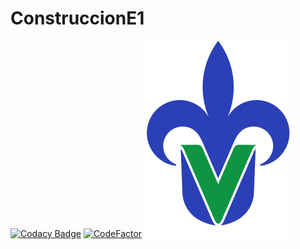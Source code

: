 # ConstruccionE1
[![Codacy Badge](https://app.codacy.com/project/badge/Grade/078a4c5a07b843f9842c535ec1feff1d)](https://www.codacy.com/gh/Amigos-Informaticos/ConstruccionE1/dashboard?utm_source=github.com&amp;utm_medium=referral&amp;utm_content=Amigos-Informaticos/ConstruccionE1&amp;utm_campaign=Badge_Grade)
[![CodeFactor](https://www.codefactor.io/repository/github/amigos-informaticos/construccione1/badge)](https://www.codefactor.io/repository/github/amigos-informaticos/construccione1)
![Logo UV](https://raw.githubusercontent.com/Amigos-Informaticos/ConstruccionE1/master/View/images/logo_uv.png)
